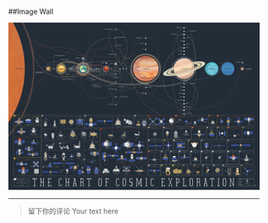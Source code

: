 ##Image Wall

![SpaceZoom](https://github.com/zhang99969/zhang99969.github.io/blob/master/image/Space_Zoom.png?raw=true)


***


> 留下你的评论
> Your text here

